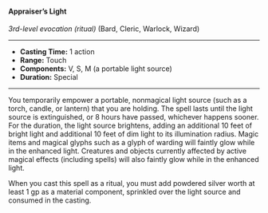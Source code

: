 #### Appraiser’s Light
*3rd-level evocation* *(ritual)* (Bard, Cleric, Warlock, Wizard)
___
- **Casting Time:** 1 action
- **Range:** Touch
- **Components:** V, S, M (a portable light source)
- **Duration:** Special
---
You temporarily empower a portable, nonmagical light source (such as a torch, candle, or lantern) that you are holding. The spell lasts until the light source is extinguished, or 8 hours have passed, whichever happens sooner. For the duration, the light source brightens, adding an additional 10 feet of bright light and additional 10 feet of dim light to its illumination radius. Magic items and magical glyphs such as a glyph of warding will faintly glow while in the enhanced light. Creatures and objects currently affected by active magical effects (including spells) will also faintly glow while in the enhanced light.

When you cast this spell as a ritual, you must add powdered silver worth at least 1 gp as a material component, sprinkled over the light source and consumed in the casting.
